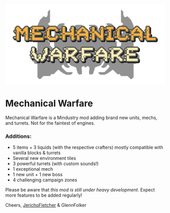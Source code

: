 ![Logo](sprites/mw-icon.png)

# Mechanical Warfare
Mechanical Warfare is a Mindustry mod adding brand new units, mechs, and turrets. Not for the faintest of engines.

### Additions:
- 5 items + 3 liquids (with the respective crafters) mostly compatible with vanilla blocks & turrets
- Several new environment tiles
- 3 powerful turrets (with custom sounds!)
- 1 exceptional mech
- 1 new unit + 1 new boss
- 4 challenging campaign zones

Please be aware that _this mod is still under heavy development._ Expect more features to be added regularly!

Cheers,
[JerichoFletcher](https://bit.ly/JF_IG) & GlennFolker
